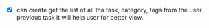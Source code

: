 -[x] can create get the list of all tha task, category, tags from the user previous task
  it will help user for better view.
  